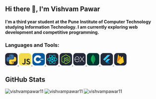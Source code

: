<h2 >Hi there 👋, I'm Vishvam Pawar </h2>
<h4>I'm a third year student at the Pune Institute of Computer Technology studying Information Technology. I am currently exploring web development and competitive programming. </h4>

<h3 align="left">Languages and Tools:</h3>
<p align="left">
  
   
  <a href="https://www.python.org" target="_blank"> 
  <img src="https://raw.githubusercontent.com/tandpfun/skill-icons/main/icons/Python-Dark.svg" alt="python" width="40" height="40"/> </a>
 
  <a href="https://developer.mozilla.org/en-US/docs/Web/JavaScript" target="_blank">
  <img src="https://raw.githubusercontent.com/tandpfun/skill-icons/main/icons/JavaScript.svg" alt="javascript" width="40" height="40"/> </a>
 
  <a href="https://www.w3schools.com/cpp/" target="_blank"> 
  <img src="https://raw.githubusercontent.com/tandpfun/skill-icons/main/icons/CPP.svg" alt="cplusplus" width="40" height="40"/> </a> 
  
  <a href="https://reactjs.org/" target="_blank"> 
  <img src="https://raw.githubusercontent.com/tandpfun/skill-icons/main/icons/React-Dark.svg" alt="cplusplus" width="40" height="40"/> </a> 
 
  <a href="https://nodejs.org" target="_blank"> 
  <img src="https://raw.githubusercontent.com/tandpfun/skill-icons/main/icons/NodeJS-Dark.svg" alt="nodejs" width="40" height="40"/> </a>
  
  <a href="https://expressjs.com/" target="_blank"> 
  <img src="https://raw.githubusercontent.com/tandpfun/skill-icons/main/icons/ExpressJS-Dark.svg" alt="nodejs" width="40" height="40"/> </a>

  <a href="https://www.mongodb.com/" target="_blank">
  <img src="https://raw.githubusercontent.com/tandpfun/skill-icons/main/icons/MongoDB.svg" alt="mongodb" width="40" height="40"/> </a>

  <a href="https://flutter.dev" target="_blank"> 
  <img src="https://raw.githubusercontent.com/tandpfun/skill-icons/main/icons/Flutter-Dark.svg" alt="flutter" width="40" height="40"/> </a> 

  <a href="https://firebase.google.com/" target="_blank"> 
  <img src="https://raw.githubusercontent.com/tandpfun/skill-icons/main/icons/Firebase-Dark.svg" alt="firebase" width="40" height="40"/> </a>
 

 

## GitHub Stats
<p align="center">
<div>
<img height = "180" width = "500" src="https://github-readme-stats.vercel.app/api?username=vishvampawar11&show_icons=true&theme=outrun" alt="vishvampawar11">
<img height = "180" width = "500" src="https://github-readme-stats.vercel.app/api/top-langs?username=vishvampawar11&show_icons=true&locale=en&layout=compact&theme=outrun" alt="vishvampawar11">
<img height = "180" width = "500" src="https://github-readme-streak-stats.herokuapp.com/?user=vishvampawar11&theme=buefy-dark&date_format=M%20j%5B%2C%20Y%5D" alt="vishvampawar11" />
</div>
</p>
